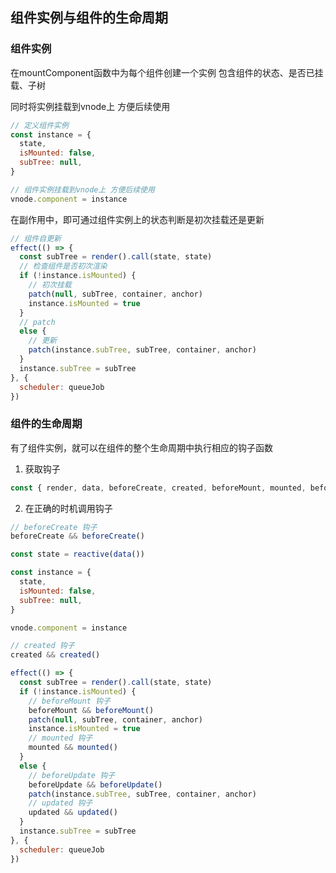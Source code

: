 ## 组件实例与组件的生命周期

### 组件实例

在mountComponent函数中为每个组件创建一个实例 包含组件的状态、是否已挂载、子树 

同时将实例挂载到vnode上 方便后续使用

```js
// 定义组件实例
const instance = {
  state,
  isMounted: false,
  subTree: null,
}

// 组件实例挂载到vnode上 方便后续使用
vnode.component = instance
```

在副作用中，即可通过组件实例上的状态判断是初次挂载还是更新

```js
// 组件自更新
effect(() => {
  const subTree = render().call(state, state)
  // 检查组件是否初次渲染
  if (!instance.isMounted) {
    // 初次挂载
    patch(null, subTree, container, anchor)
    instance.isMounted = true
  }
  // patch
  else {
    // 更新
    patch(instance.subTree, subTree, container, anchor)
  }
  instance.subTree = subTree
}, {
  scheduler: queueJob
})
```

### 组件的生命周期

有了组件实例，就可以在组件的整个生命周期中执行相应的钩子函数

1. 获取钩子
```js
const { render, data, beforeCreate, created, beforeMount, mounted, beforeUpdate, updated } = componentOptions
```
2. 在正确的时机调用钩子

```js
// beforeCreate 钩子
beforeCreate && beforeCreate()

const state = reactive(data())

const instance = {
  state,
  isMounted: false,
  subTree: null,
}

vnode.component = instance

// created 钩子
created && created()

effect(() => {
  const subTree = render().call(state, state)
  if (!instance.isMounted) {
    // beforeMount 钩子
    beforeMount && beforeMount()
    patch(null, subTree, container, anchor)
    instance.isMounted = true
    // mounted 钩子
    mounted && mounted()
  }
  else {
    // beforeUpdate 钩子
    beforeUpdate && beforeUpdate()
    patch(instance.subTree, subTree, container, anchor)
    // updated 钩子
    updated && updated()
  }
  instance.subTree = subTree
}, {
  scheduler: queueJob
})
``` 
